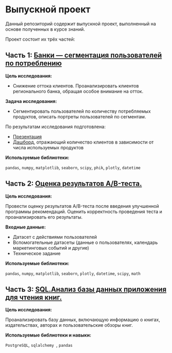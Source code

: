 # Выпускной проект

Данный репозиторий содержит выпускной проект, выполненный на основе полученных в курсе знаний. 

Проект состоит их трёх частей:

## Часть 1: [Банки — сегментация пользователей по потреблению](https://github.com/Bukhanastyuk/Data_Analyst_Yandex.Practicum/blob/55c1fb92fdaedbd03e1affb05e9614e92c231c55/%D0%92%D1%8B%D0%BF%D1%83%D1%81%D0%BA%D0%BD%D0%BE%D0%B9%20%D0%BF%D1%80%D0%BE%D0%B5%D0%BA%D1%82/%D0%BF%D1%80%D0%BE%D0%B5%D0%BA%D1%82%D0%91%D0%B0%D0%BD%D0%BA%D0%B8%D0%94%D0%B8%D0%BF%D0%BB%D0%BE%D0%BC.ipynb)

**Цель исследования:**

- Снижение оттока клиентов. Проанализировать клиентов регионального банка, обращая особое внимание на отток.

**Задача исследования:**

- Сегментировать пользователей по количеству потребляемых продуктов, описать портреты пользователей по сегментам.

По результатам исследования подготовлена:

- [Презентация](https://disk.yandex.ru/i/1VatiLtZSSe1hw)
- [Дашборд](https://public.tableau.com/app/profile/ekaterina.bukhanastyuk/viz/BankDash_16849398114930/Dashboard1#1), отражающий количество клиентов в зависимости от числа используемых продуктов 

**Используемые библиотеки:**

`pandas`, `numpy`, `matplotlib`, `seaborn`, `scipy`, `phik`, `plotly`, `datetime`

##  Часть 2: [Оценка результатов A/B-теста.](https://github.com/Bukhanastyuk/Data_Analyst_Yandex.Practicum/blob/55c1fb92fdaedbd03e1affb05e9614e92c231c55/%D0%92%D1%8B%D0%BF%D1%83%D1%81%D0%BA%D0%BD%D0%BE%D0%B9%20%D0%BF%D1%80%D0%BE%D0%B5%D0%BA%D1%82/%D0%94%D0%B8%D0%BF%D0%BB%D0%BE%D0%BC%D0%90%D0%91%D1%82%D0%B5%D1%81%D1%82.ipynb)
**Цель исследования:**

Провести оценку результатов A/B-теста после введения улучшенной программы рекомендаций.
Оценить корректность проведения теста и проанализировать его результаты.

**Входные данные:**

- Датасет с действиями пользователей
- Вспомогательные датасеты (данные о пользователях, календарь маркетинговых событий и другие)
- Техническое задание

**Используемые библиотеки:**

`pandas`, `numpy`, `matplotlib`, `seaborn`,  `plotly`, `datetime`, `scipy`, `math`

##  Часть 3: [SQL.Анализ базы данных приложения для чтения книг.](https://github.com/Bukhanastyuk/Data_Analyst_Yandex.Practicum/blob/55c1fb92fdaedbd03e1affb05e9614e92c231c55/%D0%92%D1%8B%D0%BF%D1%83%D1%81%D0%BA%D0%BD%D0%BE%D0%B9%20%D0%BF%D1%80%D0%BE%D0%B5%D0%BA%D1%82/SQL_%D0%B4%D0%B8%D0%BF%D0%BB%D0%BE%D0%BC%D0%BD%D1%8B%D0%B9.ipynb)
**Цель исследования:**

Проанализировать базу данных, включающую информацию о книгах, издательствах, авторах и пользовательские обзоры книг.

**Используемые библиотеки и навыки:**

`PostgreSQL`, `sqlalchemy `, `pandas`
